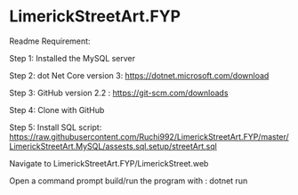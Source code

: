 # LimerickStreetArt.FYP

Readme 
Requirement: 

Step 1: Installed the MySQL server

Step 2: dot Net Core version 3: https://dotnet.microsoft.com/download

Step 3: GitHub version 2.2 : https://git-scm.com/downloads

Step 4: Clone with GitHub

Step 5: Install SQL script: https://raw.githubusercontent.com/Ruchi992/LimerickStreetArt.FYP/master/LimerickStreetArt.MySQL/assests.sql.setup/streetArt.sql

Navigate to LimerickStreetArt.FYP/LimerickStreet.web

Open a command prompt build/run the program with : dotnet run
